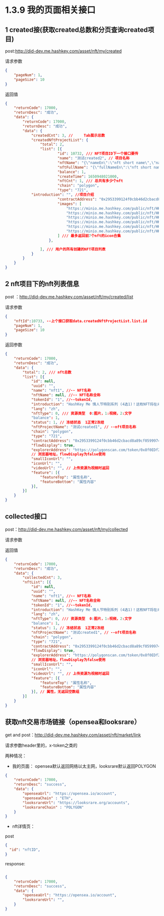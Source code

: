 #  1.3.9 我的页面相关接口



## 1 created接(获取created总数和分页查询created项目)

post:http://did-dev.me.hashkey.com/asset/nft/my/created

请求参数

```json
{
	"pageNum": 1,
	"pageSize": 10
}
```

返回值

```json
{
	"returnCode": 17000,
	"returnDesc": "成功",
	"data": {
		"returnCode": 17000,
		"returnDesc": "成功",
		"data": {
			"createdCnt": 3, // 	Tab展示总数
			"createdNftProjectList": {
				"total": 2,
				"list": [{
						"id": 10732, /// NFT项目ID下一个接口要传 
						"name": "测试created2", // 项目名称
						"nftName": "{\"nameEn\":\"nft short name\",\"nameZh\":\"项目2\"}",
						"nftFullName": "{\"fullNameEn\":\"nft short name\",\"fullNameZh\":\"项目2\"}",
						"balance": 1,
						"createTime": 1650948021000,
						"nftCnt": 1, /// 总共有多少个nft
						"chain": "polygon",
						"type": "721",
            "introduction": "", //项目介绍
						"contractAddress": "0x2953399124f0cbb46d2cbacd8a89cf0599974963",
						"images": [
							"https://minio.me.hashkey.com/public/nft/HKFTW21.jpg",
							"https://minio.me.hashkey.com/public/nft/HKFTW21.jpg",
							"https://minio.me.hashkey.com/public/nft/HKFTW21.jpg",
							"https://minio.me.hashkey.com/public/nft/HKFTW21.jpg",
							"https://minio.me.hashkey.com/public/nft/HKFTW21.jpg",
							"https://minio.me.hashkey.com/public/nft/HKFTW21.jpg"
						] /// 最多返回前7个nft的icon合集
					},

				], /// 用户的所有创建的NFT项目列表
			}
		}
	}
}
```

## 2 nft项目下的nft列表信息

post ：http://did-dev.me.hashkey.com/asset/nft/my/created/list

请求参数

```json
{
    "nftId":10733, --上个接口获取data.createdNftProjectList.list.id
	"pageNum": 1,
	"pageSize": 10
}
```

返回参数

```json
{
	"returnCode": 17000,
	"returnDesc": "成功",
	"data": {
		"total": 2, /// nft总数
		"list": [{
			"id": null,
			"uuid": "",
			"name": "nft1", //-- NFT名称
			"nftName": null, //-- NFT名称全称
			"tokenId": "1", //--tokenId,
			"introduction": "HashKey Me 情人节特别系列 (4选1)！这枚NFT将在未来解锁HashKeyMe专属惊喜", // --介绍
			"lang": "zh",
			"nftType": 0, /// 资源类型  0:图片，1:视频，2:文字
			"balance": 1,
			"status": 1, // 冻结状态  1正常2冻结
			"nftProjectName": "测试created1", // --nft项目名称
			"chain": "polygon",
			"type": "721",
			"contractAddress": "0x2953399124f0cbb46d2cbacd8a89cf0599974963",
			"flowDisplay": true,
			"explorerAddress": "https://polygonscan.com/token/0x8f0EDf2B5ef0F45097860325Cd460EC06a9530B5/?tokenId=4",
			// 浏览器地址，flowDisplay为false使用
			"smallIconUrl": "",
			"iconUrl": "",
			"videoUrl": "", // 上传资源为视频时返回
			"feature": [{
				"featureTop": "属性名称",
				"featureBottom": "属性内容"
			}],
		}]
	}
}
```



##  collected接口

post：http://did-dev.me.hashkey.com/asset/nft/my/collected

请求参数

返回值

```json
{
	"returnCode": 17000,
	"returnDesc": "成功",
	"data": {
		"collectedCnt": 3,
		"nftList": [{
			"id": null,
			"uuid": "",
			"name": "nft1", //-- NFT名称
			"nftName": null, //-- NFT名称全称
			"tokenId": "1", //--tokenId,
			"introduction": "HashKey Me 情人节特别系列 (4选1)！这枚NFT将在未来解锁HashKeyMe专属惊喜", // --介绍
			"lang": "zh",
			"nftType": 0, /// 资源类型  0:图片，1:视频，2:文字
			"balance": 1,
			"status": 1, // 冻结状态  1正常2冻结
			"nftProjectName": "测试created1", // --nft项目名称
			"chain": "polygon",
			"type": "721",
			"contractAddress": "0x2953399124f0cbb46d2cbacd8a89cf0599974963",
			"flowDisplay": true,
			"explorerAddress": "https://polygonscan.com/token/0x8f0EDf2B5ef0F45097860325Cd460EC06a9530B5/?tokenId=4",
			// 浏览器地址，flowDisplay为false使用
			"smallIconUrl": "",
			"iconUrl": "",
			"videoUrl": "", // 上传资源为视频时返回
			"feature": [{
				"featureTop": "属性名称",
				"featureBottom": "属性内容"
			}], // 属性，无返回空数组
		}]
	}
}
```



## 获取nft交易市场链接（opensea和looksrare）

get and post：http://did-dev.me.hashkey.com/asset/nft/market/link

请求参数header里的，x-token之类的

两种情况：

- 我的页面： opensea默认返回网络以太主网，looksrare默认返回POLYGON 

```json
{
    "returnCode": 17000,
    "returnDesc": "success",
    "data": {
        "openseaUrl": "https://opensea.io/account",
        "openseaChain" : "ETH",
        "looksrareUrl": "https://looksrare.org/accounts", 
        "looksrareChain" : "POLYGON"
    }
}
```

- nft详情页：

post 

~~~json
{
  "id": "nftID", 
}
~~~

response:  

```json

{
    "returnCode": 17000,
    "returnDesc": "success",
    "data": {
        "openseaUrl": "https://opensea.io/account", 
        "looksrareUrl": "", 
    }
}
```
